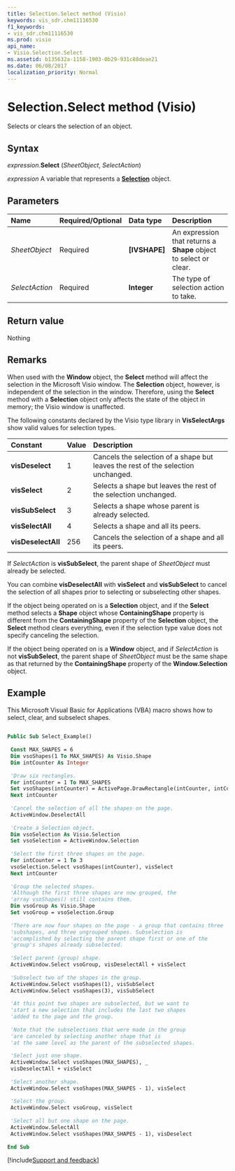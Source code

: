 ```yaml
---
title: Selection.Select method (Visio)
keywords: vis_sdr.chm11116530
f1_keywords:
- vis_sdr.chm11116530
ms.prod: visio
api_name:
- Visio.Selection.Select
ms.assetid: b135632a-1158-1903-0b29-931c88deae21
ms.date: 06/08/2017
localization_priority: Normal
---
```



# Selection.Select method (Visio)

Selects or clears the selection of an object.


## Syntax

_expression_.**Select** (_SheetObject_, _SelectAction_)

_expression_ A variable that represents a **[Selection](Visio.Selection.md)** object.


## Parameters



|Name|Required/Optional|Data type|Description|
|:-----|:-----|:-----|:-----|
| _SheetObject_|Required| **[IVSHAPE]**|An expression that returns a  **Shape** object to select or clear.|
| _SelectAction_|Required| **Integer**|The type of selection action to take.|

## Return value

Nothing


## Remarks

When used with the  **Window** object, the **Select** method will affect the selection in the Microsoft Visio window. The **Selection** object, however, is independent of the selection in the window. Therefore, using the **Select** method with a **Selection** object only affects the state of the object in memory; the Visio window is unaffected.

The following constants declared by the Visio type library in  **VisSelectArgs** show valid values for selection types.



|Constant|Value|Description|
|:-----|:-----|:-----|
| **visDeselect**|1|Cancels the selection of a shape but leaves the rest of the selection unchanged.|
| **visSelect**|2|Selects a shape but leaves the rest of the selection unchanged.|
| **visSubSelect**|3|Selects a shape whose parent is already selected.|
| **visSelectAll**|4|Selects a shape and all its peers.|
| **visDeselectAll**|256|Cancels the selection of a shape and all its peers.|

If  _SelectAction_ is **visSubSelect**, the parent shape of _SheetObject_ must already be selected.

You can combine  **visDeselectAll** with **visSelect** and **visSubSelect** to cancel the selection of all shapes prior to selecting or subselecting other shapes.

If the object being operated on is a  **Selection** object, and if the **Select** method selects a **Shape** object whose **ContainingShape** property is different from the **ContainingShape** property of the **Selection** object, the **Select** method clears everything, even if the selection type value does not specify canceling the selection.

If the object being operated on is a  **Window** object, and if _SelectAction_ is not **visSubSelect**, the parent shape of _SheetObject_ must be the same shape as that returned by the **ContainingShape** property of the **Window.Selection** object.


## Example

This Microsoft Visual Basic for Applications (VBA) macro shows how to select, clear, and subselect shapes.


```vb
 
Public Sub Select_Example() 
 
 Const MAX_SHAPES = 6 
 Dim vsoShapes(1 To MAX_SHAPES) As Visio.Shape 
 Dim intCounter As Integer 
 
 'Draw six rectangles. 
 For intCounter = 1 To MAX_SHAPES 
 Set vsoShapes(intCounter) = ActivePage.DrawRectangle(intCounter, intCounter + 1, intCounter + 1, intCounter) 
 Next intCounter 
 
 'Cancel the selection of all the shapes on the page. 
 ActiveWindow.DeselectAll 
 
 'Create a Selection object. 
 Dim vsoSelection As Visio.Selection 
 Set vsoSelection = ActiveWindow.Selection 
 
 'Select the first three shapes on the page. 
 For intCounter = 1 To 3 
 vsoSelection.Select vsoShapes(intCounter), visSelect 
 Next intCounter 
 
 'Group the selected shapes. 
 'Although the first three shapes are now grouped, the 
 'array vsoShapes() still contains them. 
 Dim vsoGroup As Visio.Shape 
 Set vsoGroup = vsoSelection.Group 
 
 'There are now four shapes on the page - a group that contains three 
 'subshapes, and three ungrouped shapes. Subselection is 
 'accomplished by selecting the parent shape first or one of the 
 'group's shapes already subselected. 
 
 'Select parent (group) shape. 
 ActiveWindow.Select vsoGroup, visDeselectAll + visSelect 
 
 'Subselect two of the shapes in the group. 
 ActiveWindow.Select vsoShapes(1), visSubSelect 
 ActiveWindow.Select vsoShapes(3), visSubSelect 
 
 'At this point two shapes are subselected, but we want to 
 'start a new selection that includes the last two shapes 
 'added to the page and the group. 
 
 'Note that the subselections that were made in the group 
 'are canceled by selecting another shape that is 
 'at the same level as the parent of the subselected shapes. 
 
 'Select just one shape. 
 ActiveWindow.Select vsoShapes(MAX_SHAPES), _ 
 visDeselectAll + visSelect 
 
 'Select another shape. 
 ActiveWindow.Select vsoShapes(MAX_SHAPES - 1), visSelect 
 
 'Select the group. 
 ActiveWindow.Select vsoGroup, visSelect 
 
 'Select all but one shape on the page. 
 ActiveWindow.SelectAll 
 ActiveWindow.Select vsoShapes(MAX_SHAPES - 1), visDeselect 
 
End Sub
```

[!include[Support and feedback](~/includes/feedback-boilerplate.md)]
